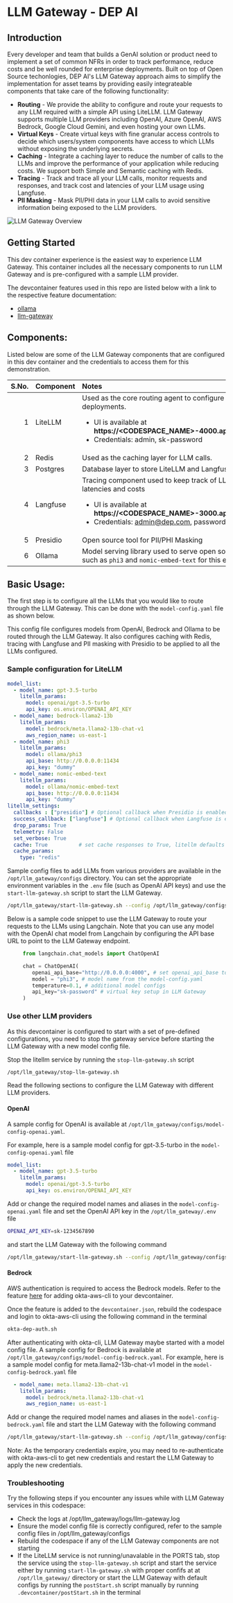 # LLM Gateway - DEP AI

## Introduction

Every developer and team that builds a GenAI solution or product need to implement a set of common NFRs in order to track performance, reduce costs and be well rounded for enterprise deployments. Built on top of Open Source techonlogies, DEP AI's LLM Gateway approach aims to simplify the implementation for asset teams by providing easily integrateable components that take care of the following functionality:

- **Routing** - We provide the ability to configure and route your requests to any LLM required with a simple API using LiteLLM. LLM Gateway supports multiple LLM providers including OpenAI, Azure OpenAI, AWS Bedrock, Google Cloud Gemini, and even hosting your own LLMs.
- **Virtual Keys** - Create virtual keys with fine granular access controls to decide which users/system components have access to which LLMs without exposing the underlying secrets.
- **Caching** - Integrate a caching layer to reduce the number of calls to the LLMs and improve the performance of your application while reducing costs. We support both Simple and Semantic caching with Redis.
- **Tracing** - Track and trace all your LLM calls, monitor requests and responses, and track cost and latencies of your LLM usage using Langfuse.
- **PII Masking** - Mask PII/PHI data in your LLM calls to avoid sensitive information being exposed to the LLM providers.

![LLM Gateway Overview](docs/images/high-level-overview.png "LLM Gateway Overview")


## Getting Started

This dev container experience is the easiest way to experience LLM Gateway. This container includes all the necessary components to run LLM Gateway and is pre-configured with a sample LLM provider.

The devcontainer features used in this repo are listed below with a link to the respective feature documentation:
- [ollama](https://github.com/Deloitte-US-Engineering/engacc-devcontainer-features/blob/main/src/ollama/README.md)
- [llm-gateway](https://github.com/Deloitte-US-Engineering/engacc-devcontainer-features/blob/main/src/llm-gateway/README.md)

## Components:

Listed below are some of the LLM Gateway components that are configured in this dev container and the credentials to access them for this demonstration.

| S.No. | Component | Notes |
|----------:|:----------|:----------|
| 1   | LiteLLM   |Used as the core routing agent to configure LLM deployments. <ul><li>UI is available at **https://<CODESPACE_NAME>-4000.app.github.dev/ui**  </li><li>Credentials: admin, sk-password</li></ul> |
| 2    | Redis   | Used as the caching layer for LLM calls.  |
| 3    | Postgres   | Database layer to store LiteLLM and Langfuse metadata  |
| 4    | Langfuse   | Tracing component used to keep track of LLM calls, latencies and costs<ul><li>UI is available at **https://<CODESPACE_NAME>-3000.app.github.dev**</li><li>Credentials: admin@dep.com, password</li></ul>   |
| 5    | Presidio   | Open source tool for PII/PHI Masking  |
| 6    | Ollama   | Model serving library used to serve open source models such as `phi3` and `nomic-embed-text` for this experience.    |


## Basic Usage:

The first step is to configure all the LLMs that you would like to route through the LLM Gateway. This can be done with the `model-config.yaml` file as shown below. 

This config file configures models from OpenAI, Bedrock and Ollama to be routed through the LLM Gateway. It also configures caching with Redis, tracing with Langfuse and PII masking with Presidio to be applied to all the LLMs configured.

### Sample configuration for LiteLLM
```yaml filename="model-config.yaml"
model_list:
  - model_name: gpt-3.5-turbo
    litellm_params:
      model: openai/gpt-3.5-turbo
      api_key: os.environ/OPENAI_API_KEY
  - model_name: bedrock-llama2-13b 
    litellm_params: 
      model: bedrock/meta.llama2-13b-chat-v1 
      aws_region_name: us-east-1
  - model_name: phi3 
    litellm_params:
      model: ollama/phi3 
      api_base: http://0.0.0.0:11434
      api_key: "dummy"
  - model_name: nomic-embed-text
    litellm_params:
      model: ollama/nomic-embed-text
      api_base: http://0.0.0.0:11434
      api_key: "dummy"
litellm_settings:
  callbacks : ["presidio"] # Optional callback when Presidio is enabled in feature
  success_callback: ["langfuse"] # Optional callback when Langfuse is enabled in feature, and required env variables are set in the environment
  drop_params: True
  telemetry: False
  set_verbose: True
  cache: True          # set cache responses to True, litellm defaults to using a redis cache
  cache_params:
    type: "redis"
```

Sample config files to add LLMs from various providers are available in the `/opt/llm_gateway/configs` directory. You can set the appropriate environment variables in the `.env` file (such as OpenAI API keys) and use the `start-llm-gateway.sh` script to start the LLM Gateway.

```bash
/opt/llm_gateway/start-llm-gateway.sh --config /opt/llm_gateway/configs/model-config-ollama.yaml 
```

Below is a sample code snippet to use the LLM Gateway to route your requests to the LLMs using Langchain. Note that you can use any model with the OpenAI chat model from Langchain by configuring the API base URL to point to the LLM Gateway endpoint. 

 ```python filename="chat_langchain.py"
      from langchain.chat_models import ChatOpenAI

      chat = ChatOpenAI(
         openai_api_base="http://0.0.0.0:4000", # set openai_api_base to the LLM Gateway endpoint
         model = "phi3", # model name from the model-config.yaml
         temperature=0.1, # additional model configs
         api_key="sk-password" # virtual key setup in LLM Gateway
      )
```

### Use other LLM providers

As this devcontainer is configured to start with a set of pre-defined configurations, you need to stop the gateway service before starting the LLM Gateway with a new model config file. 

Stop the litellm service by running the `stop-llm-gateway.sh` script

```bash
/opt/llm_gateway/stop-llm-gateway.sh
```
Read the following sections to configure the LLM Gateway with different LLM providers.

#### OpenAI

A sample config for OpenAI is available at `/opt/llm_gateway/configs/model-config-openai.yaml`.

For example, here is a sample model config for gpt-3.5-turbo in the `model-config-openai.yaml` file

```yaml
model_list:
  - model_name: gpt-3.5-turbo
    litellm_params:
      model: openai/gpt-3.5-turbo
      api_key: os.environ/OPENAI_API_KEY
```

Add or change the required model names and aliases in the `model-config-openai.yaml` file and set the OpenAI API key in the `/opt/llm_gateway/.env` file

```bash
OPENAI_API_KEY=sk-1234567890
```
and start the LLM Gateway with the following command

```bash
/opt/llm_gateway/start-llm-gateway.sh --config /opt/llm_gateway/configs/model-config-openai.yaml 
```

#### Bedrock

AWS authentication is required to access the Bedrock models. Refer to the feature [here](https://github.com/Deloitte-US-Engineering/engacc-devcontainer-features/tree/main/src/dep-ai) for adding okta-aws-cli to your devcontainer. 

Once the feature is added to the `devcontainer.json`, rebuild the codespace and login to okta-aws-cli using the following command in the terminal

```bash
okta-dep-auth.sh
```

After authenticating with okta-cli, LLM Gateway maybe started with a model config file. A sample config for Bedrock is available at `/opt/llm_gateway/configs/model-config-bedrock.yaml`. For example, here is a sample model config for meta.llama2-13b-chat-v1 model in the `model-config-bedrock.yaml` file

```yaml
  - model_name: meta.llama2-13b-chat-v1
    litellm_params: 
      model: bedrock/meta.llama2-13b-chat-v1 
      aws_region_name: us-east-1
```
Add or change the required model names and aliases in the `model-config-bedrock.yaml` file and start the LLM Gateway with the following command

```bash
/opt/llm_gateway/start-llm-gateway.sh --config /opt/llm_gateway/configs/model-config-bedrock.yaml 
```

Note: As the temporary credentials expire, you may need to re-authenticate with okta-aws-cli to get new credentials and restart the LLM Gateway to apply the new credentials.

### Troubleshooting

Try the following steps if you encounter any issues while with LLM Gateway services in this codespace:
- Check the logs at /opt/llm_gateway/logs/llm-gateway.log
- Ensure the model config file is correctly configured, refer to the sample config files in /opt/llm_gateway/configs
- Rebuild the codespace if any of the LLM Gateway components are not starting
- If the LiteLLM service is not running/unavalable in the PORTS tab, stop the service using the `stop-llm-gateway.sh` script and start the service either by running `start-llm-gateway.sh` with proper confifs at at `/opt/llm_gateway/` directory or start the LLM Gateway with default configs by running the `postStart.sh` script manually by running `.devcontainer/postStart.sh` in the terminal
